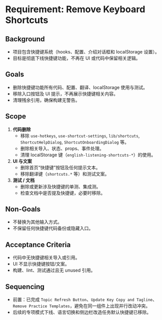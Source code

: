 # Requirement: Remove Keyboard Shortcuts

## Background
- 项目包含快捷键系统（hooks、配置、介绍对话框和 localStorage 设置）。
- 目标是彻底下线快捷键功能，不再在 UI 或代码中保留相关逻辑。

## Goals
- 删除快捷键功能所有代码、配置、翻译、localStorage 使用与测试。
- 移除入口按钮及 UI 提示，不再展示快捷键相关内容。
- 清理残余引用，确保构建无警告。

## Scope
1. **代码删除**
   - 移除 `use-hotkeys`, `use-shortcut-settings`, `lib/shortcuts`, `ShortcutHelpDialog`, `ShortcutOnboardingDialog` 等。
   - 删除相关导入、状态、props、事件处理。
   - 清理 localStorage 键（`english-listening-shortcuts-*`）的使用。
2. **UI 与文案**
   - 删除首页“快捷键”按钮及任何提示文本。
   - 移除翻译键（`shortcuts.*` 等）和测试文案。
3. **测试 / 文档**
   - 删除或更新涉及快捷键的单测、集成测。
   - 检查文档中是否提及快捷键，必要时移除。

## Non-Goals
- 不替换为其他输入方式。
- 不保留任何快捷键代码备份或隐藏入口。

## Acceptance Criteria
- 代码中无快捷键相关导入或引用。
- UI 不显示快捷键按钮/文案。
- 构建、lint、测试通过且无 unused 引用。

## Sequencing
- 前置：已完成 `Topic Refresh Button`、`Update Key Copy and Tagline`、`Remove Practice Templates`，避免在同一组件上出现并行改动冲突。
- 后续的专项模式下线、语言切换和侧边栏改造任务默认快捷键已移除。
